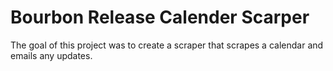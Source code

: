 # Bourbon Release Calender Scarper

The goal of this project was to create a scraper that scrapes a calendar and emails any updates.


